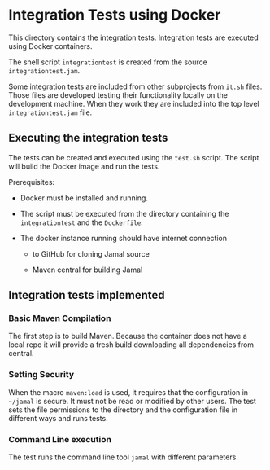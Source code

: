 
# Integration Tests using Docker

This directory contains the integration tests.
Integration tests are executed using Docker containers.

The shell script `integrationtest` is created from the source `integrationtest.jam`.

Some integration tests are included from other subprojects from `it.sh` files.
Those files are developed testing their functionality locally on the development machine.
When they work they are included into the top level `integrationtest.jam` file.


## Executing the integration tests

The tests can be created and executed using the `test.sh` script.
The script will build the Docker image and run the tests.

Prerequisites:

* Docker must be installed and running.

* The script must be executed from the directory containing the `integrationtest` and the `Dockerfile`.

* The docker instance running should have internet connection

  * to GitHub for cloning Jamal source

  * Maven central for building Jamal

## Integration tests implemented

### Basic Maven Compilation

The first step is to build Maven.
Because the container does not have a local repo it will provide a fresh build downloading all dependencies from central.

### Setting Security

When the macro `maven:load` is used, it requires that the configuration in `~/jamal` is secure.
It must not be read or modified by other users.
The test sets the file permissions to the directory and the configuration file in different ways and runs tests.

### Command Line execution

The test runs the command line tool `jamal` with different parameters.

